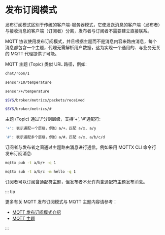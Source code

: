 # 发布订阅模式

发布订阅模式区别于传统的客户端-服务器模式，它使发送消息的客户端（发布者）与接收消息的客户端（订阅者）分离，发布者与订阅者不需要建立直接联系。

MQTT 协议使用发布订阅模式，并且根据主题而不是消息内容来路由消息，每个消息都包含一个主题，代理无需解析用户数据，这为实现一个通用的、与业务无关的 MQTT 代理提供了可能。

MQTT 主题 (Topic) 类似 URL 路径，例如:

```bash
chat/room/1

sensor/10/temperature

sensor/+/temperature

$SYS/broker/metrics/packets/received

$SYS/broker/metrics/#
```

主题 (Topic) 通过'/'分割层级，支持'+', '\#'通配符:

```bash
'+': 表示通配一个层级，例如 a/+，匹配 a/x, a/y

'#': 表示通配多个层级，例如 a/#，匹配 a/x, a/b/c/d
```

订阅者与发布者之间通过主题路由消息进行通信，例如采用 MQTTX CLI 命令行发布订阅消息:

```bash
mqttx pub -t a/b/+ -q 1

mqttx sub -t a/b/c -m hello -q 1
```

订阅者可以订阅含通配符主题，但发布者不允许向含通配符主题发布消息。

::: tip

更多有关 MQTT 发布订阅模式与 MQTT 主题内容请参考：

- [MQTT 发布订阅模式介绍](https://www.emqx.com/zh/blog/mqtt-5-introduction-to-publish-subscribe-model)
- [MQTT 主题](https://www.emqx.com/zh/blog/advanced-features-of-mqtt-topics)

:::
